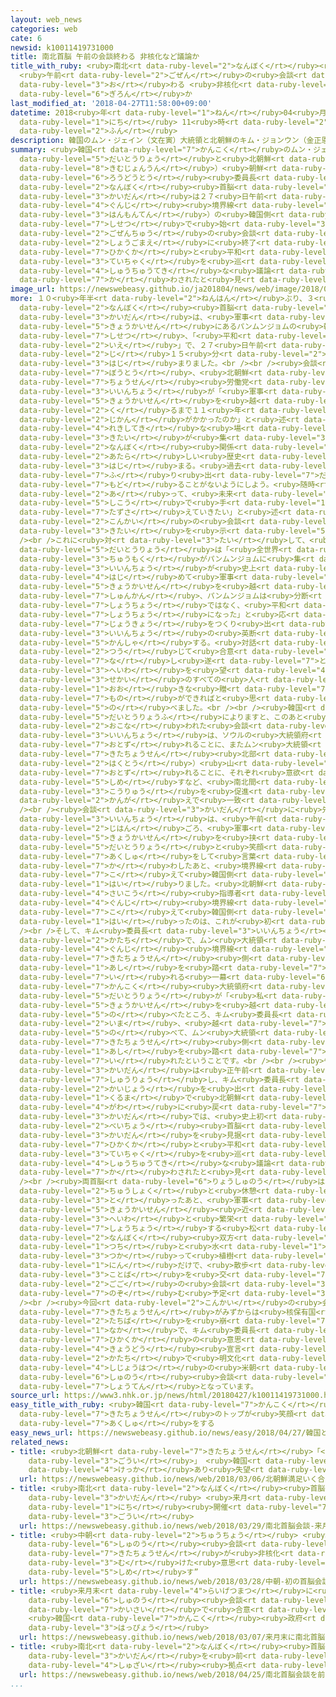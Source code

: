 ```yaml
---
layout: web_news
categories: web
cate: 6
newsid: k10011419731000
title: 南北首脳 午前の会談終わる 非核化など議論か
title_with_ruby: <ruby>南北<rt data-ruby-level="2">なんぼく</rt></ruby><ruby>首脳<rt data-ruby-level="6">しゅのう</rt></ruby>
  <ruby>午前<rt data-ruby-level="2">ごぜん</rt></ruby>の<ruby>会談<rt data-ruby-level="3">かいだん</rt></ruby><ruby>終<rt
  data-ruby-level="3">お</rt></ruby>わる <ruby>非核化<rt data-ruby-level="7">ひかくか</rt></ruby>など<ruby>議論<rt
  data-ruby-level="6">ぎろん</rt></ruby>か
last_modified_at: '2018-04-27T11:58:00+09:00'
datetime: 2018<ruby>年<rt data-ruby-level="1">ねん</rt></ruby>04<ruby>月<rt data-ruby-level="1">がつ</rt></ruby>27<ruby>日<rt
  data-ruby-level="1">にち</rt></ruby> 11<ruby>時<rt data-ruby-level="2">じ</rt></ruby>58<ruby>分<rt
  data-ruby-level="2">ふん</rt></ruby>
description: 韓国のムン・ジェイン（文在寅）大統領と北朝鮮のキム・ジョンウン（金正恩）朝鮮労働党委員長による南北首脳会談は２７日午前、軍事境界線にあるパンムンジョム（板門店）の韓国側の施設で始まりました。午前中の会談は正午前に終了し、非核化と平和定着を巡って集中的な議論が交わされたと見られます。
summary: <ruby>韓国<rt data-ruby-level="7">かんこく</rt></ruby>のムン・ジェイン（<ruby>文在寅<rt data-ruby-level="8">むんじぇいん</rt></ruby>）<ruby>大統領<rt
  data-ruby-level="5">だいとうりょう</rt></ruby>と<ruby>北朝鮮<rt data-ruby-level="7">きたちょうせん</rt></ruby>のキム・ジョンウン（<ruby>金正恩<rt
  data-ruby-level="8">きむじょんうん</rt></ruby>）<ruby>朝鮮<rt data-ruby-level="7">ちょうせん</rt></ruby><ruby>労働党<rt
  data-ruby-level="6">ろうどうとう</rt></ruby><ruby>委員長<rt data-ruby-level="3">いいんちょう</rt></ruby>による<ruby>南北<rt
  data-ruby-level="2">なんぼく</rt></ruby><ruby>首脳<rt data-ruby-level="6">しゅのう</rt></ruby><ruby>会談<rt
  data-ruby-level="3">かいだん</rt></ruby>は２７<ruby>日午前<rt data-ruby-level="2">にちごぜん</rt></ruby>、<ruby>軍事<rt
  data-ruby-level="4">ぐんじ</rt></ruby><ruby>境界線<rt data-ruby-level="5">きょうかいせん</rt></ruby>にあるパンムンジョム（<ruby>板門店<rt
  data-ruby-level="3">はんもんてん</rt></ruby>）の<ruby>韓国側<rt data-ruby-level="7">かんこくがわ</rt></ruby>の<ruby>施設<rt
  data-ruby-level="7">しせつ</rt></ruby>で<ruby>始<rt data-ruby-level="3">はじ</rt></ruby>まりました。<ruby>午前中<rt
  data-ruby-level="2">ごぜんちゅう</rt></ruby>の<ruby>会談<rt data-ruby-level="3">かいだん</rt></ruby>は<ruby>正午前<rt
  data-ruby-level="2">しょうごまえ</rt></ruby>に<ruby>終了<rt data-ruby-level="7">しゅうりょう</rt></ruby>し、<ruby>非核化<rt
  data-ruby-level="7">ひかくか</rt></ruby>と<ruby>平和<rt data-ruby-level="3">へいわ</rt></ruby><ruby>定着<rt
  data-ruby-level="3">ていちゃく</rt></ruby>を<ruby>巡<rt data-ruby-level="7">めぐ</rt></ruby>って<ruby>集中的<rt
  data-ruby-level="4">しゅうちゅうてき</rt></ruby>な<ruby>議論<rt data-ruby-level="6">ぎろん</rt></ruby>が<ruby>交<rt
  data-ruby-level="7">か</rt></ruby>わされたと<ruby>見<rt data-ruby-level="1">み</rt></ruby>られます。
image_url: https://newswebeasy.github.io/ja201804/news/web/image/2018/04/27/K10011419731_1804271208_1804271208_01_02.jpg
more: １０<ruby>年半<rt data-ruby-level="2">ねんはん</rt></ruby>ぶり、３<ruby>回目<rt data-ruby-level="2">かいめ</rt></ruby>となる<ruby>南北<rt
  data-ruby-level="2">なんぼく</rt></ruby><ruby>首脳<rt data-ruby-level="6">しゅのう</rt></ruby><ruby>会談<rt
  data-ruby-level="3">かいだん</rt></ruby>は、<ruby>軍事<rt data-ruby-level="4">ぐんじ</rt></ruby><ruby>境界線<rt
  data-ruby-level="5">きょうかいせん</rt></ruby>にあるパンムンジョムの<ruby>韓国側<rt data-ruby-level="7">かんこくがわ</rt></ruby>の<ruby>施設<rt
  data-ruby-level="7">しせつ</rt></ruby>、「<ruby>平和<rt data-ruby-level="3">へいわ</rt></ruby>の<ruby>家<rt
  data-ruby-level="2">いえ</rt></ruby>」で、２７<ruby>日午前<rt data-ruby-level="2">にちごぜん</rt></ruby>１０<ruby>時<rt
  data-ruby-level="2">じ</rt></ruby>１５<ruby>分<rt data-ruby-level="2">ふん</rt></ruby>から<ruby>始<rt
  data-ruby-level="3">はじ</rt></ruby>まりました。<br /><br /><ruby>会談<rt data-ruby-level="3">かいだん</rt></ruby>では<ruby>冒頭<rt
  data-ruby-level="7">ぼうとう</rt></ruby>、<ruby>北朝鮮<rt data-ruby-level="7">きたちょうせん</rt></ruby>のキム・ジョンウン<ruby>朝鮮<rt
  data-ruby-level="7">ちょうせん</rt></ruby><ruby>労働党<rt data-ruby-level="6">ろうどうとう</rt></ruby><ruby>委員長<rt
  data-ruby-level="3">いいんちょう</rt></ruby>が「<ruby>軍事<rt data-ruby-level="4">ぐんじ</rt></ruby><ruby>境界線<rt
  data-ruby-level="5">きょうかいせん</rt></ruby>を<ruby>越<rt data-ruby-level="7">こ</rt></ruby>えてここに<ruby>来<rt
  data-ruby-level="2">く</rt></ruby>るまで１１<ruby>年<rt data-ruby-level="1">ねん</rt></ruby>。どうしてこんなに<ruby>時間<rt
  data-ruby-level="2">じかん</rt></ruby>がかかったのか」と<ruby>述<rt data-ruby-level="5">の</rt></ruby>べました。そして、「<ruby>歴史的<rt
  data-ruby-level="4">れきしてき</rt></ruby>な<ruby>場<rt data-ruby-level="2">ば</rt></ruby>に<ruby>期待<rt
  data-ruby-level="3">きたい</rt></ruby>が<ruby>集<rt data-ruby-level="3">あつ</rt></ruby>まっており、<ruby>南北<rt
  data-ruby-level="2">なんぼく</rt></ruby><ruby>関係<rt data-ruby-level="4">かんけい</rt></ruby>の<ruby>新<rt
  data-ruby-level="2">あたら</rt></ruby>しい<ruby>歴史<rt data-ruby-level="4">れきし</rt></ruby>が<ruby>始<rt
  data-ruby-level="3">はじ</rt></ruby>まる。<ruby>過去<rt data-ruby-level="5">かこ</rt></ruby>のように<ruby>振<rt
  data-ruby-level="7">ふ</rt></ruby>り<ruby>出<rt data-ruby-level="7">だ</rt></ruby>しに<ruby>戻<rt
  data-ruby-level="7">もど</rt></ruby>ることがないようにしよう。<ruby>随時<rt data-ruby-level="7">ずいじ</rt></ruby><ruby>会<rt
  data-ruby-level="2">あ</rt></ruby>って、<ruby>未来<rt data-ruby-level="4">みらい</rt></ruby><ruby>志向<rt
  data-ruby-level="5">しこう</rt></ruby>で<ruby>手<rt data-ruby-level="1">て</rt></ruby>を<ruby>携<rt
  data-ruby-level="7">たずさ</rt></ruby>えていきたい」と<ruby>述<rt data-ruby-level="5">の</rt></ruby>べ、<ruby>今回<rt
  data-ruby-level="2">こんかい</rt></ruby>の<ruby>会談<rt data-ruby-level="3">かいだん</rt></ruby>に<ruby>期待<rt
  data-ruby-level="3">きたい</rt></ruby>を<ruby>示<rt data-ruby-level="5">しめ</rt></ruby>しました。<br
  /><br />これに<ruby>対<rt data-ruby-level="3">たい</rt></ruby>して、<ruby>韓国<rt data-ruby-level="7">かんこく</rt></ruby>のムン・ジェイン<ruby>大統領<rt
  data-ruby-level="5">だいとうりょう</rt></ruby>は「<ruby>全世界<rt data-ruby-level="3">ぜんせかい</rt></ruby>の<ruby>注目<rt
  data-ruby-level="3">ちゅうもく</rt></ruby>がパンムンジョムに<ruby>集<rt data-ruby-level="3">あつ</rt></ruby>まっている。キム<ruby>委員長<rt
  data-ruby-level="3">いいんちょう</rt></ruby>が<ruby>史上<rt data-ruby-level="4">しじょう</rt></ruby><ruby>初<rt
  data-ruby-level="4">はじ</rt></ruby>めて<ruby>軍事<rt data-ruby-level="4">ぐんじ</rt></ruby><ruby>境界線<rt
  data-ruby-level="5">きょうかいせん</rt></ruby>を<ruby>越<rt data-ruby-level="7">こ</rt></ruby>えた<ruby>瞬間<rt
  data-ruby-level="7">しゅんかん</rt></ruby>、パンムンジョムは<ruby>分断<rt data-ruby-level="5">ぶんだん</rt></ruby>の<ruby>象徴<rt
  data-ruby-level="7">しょうちょう</rt></ruby>ではなく、<ruby>平和<rt data-ruby-level="3">へいわ</rt></ruby>の<ruby>象徴<rt
  data-ruby-level="7">しょうちょう</rt></ruby>になった」と<ruby>応<rt data-ruby-level="5">おう</rt></ruby>じました。そのうえで、「こんにちの<ruby>状況<rt
  data-ruby-level="7">じょうきょう</rt></ruby>をつくり<ruby>出<rt data-ruby-level="1">だ</rt></ruby>したキム<ruby>委員長<rt
  data-ruby-level="3">いいんちょう</rt></ruby>の<ruby>英断<rt data-ruby-level="5">えいだん</rt></ruby>に<ruby>感謝<rt
  data-ruby-level="5">かんしゃ</rt></ruby>する。<ruby>対話<rt data-ruby-level="3">たいわ</rt></ruby>を<ruby>通<rt
  data-ruby-level="2">つう</rt></ruby>じて<ruby>合意<rt data-ruby-level="3">ごうい</rt></ruby>を<ruby>成<rt
  data-ruby-level="7">な</rt></ruby>し<ruby>遂<rt data-ruby-level="7">と</rt></ruby>げ、<ruby>平和<rt
  data-ruby-level="3">へいわ</rt></ruby>を<ruby>望<rt data-ruby-level="4">のぞ</rt></ruby>む<ruby>世界<rt
  data-ruby-level="3">せかい</rt></ruby>のすべての<ruby>人<rt data-ruby-level="1">ひと</rt></ruby>たちに<ruby>大<rt
  data-ruby-level="1">おお</rt></ruby>きな<ruby>贈<rt data-ruby-level="7">おく</rt></ruby>り<ruby>物<rt
  data-ruby-level="7">もの</rt></ruby>ができればと<ruby>思<rt data-ruby-level="2">おも</rt></ruby>う」と<ruby>述<rt
  data-ruby-level="5">の</rt></ruby>べました。<br /><br /><ruby>韓国<rt data-ruby-level="7">かんこく</rt></ruby><ruby>大統領府<rt
  data-ruby-level="5">だいとうりょうふ</rt></ruby>によりますと、このあと<ruby>非公開<rt data-ruby-level="5">ひこうかい</rt></ruby>で<ruby>行<rt
  data-ruby-level="2">おこな</rt></ruby>われた<ruby>会談<rt data-ruby-level="3">かいだん</rt></ruby>で、キム<ruby>委員長<rt
  data-ruby-level="3">いいんちょう</rt></ruby>は、ソウルの<ruby>大統領府<rt data-ruby-level="5">だいとうりょうふ</rt></ruby>を<ruby>訪<rt
  data-ruby-level="7">おとず</rt></ruby>れることに、またムン<ruby>大統領<rt data-ruby-level="5">だいとうりょう</rt></ruby>は、<ruby>北朝鮮<rt
  data-ruby-level="7">きたちょうせん</rt></ruby><ruby>北部<rt data-ruby-level="3">ほくぶ</rt></ruby>のペクトゥ（<ruby>白頭<rt
  data-ruby-level="2">はくとう</rt></ruby>）<ruby>山<rt data-ruby-level="1">やま</rt></ruby>を<ruby>訪<rt
  data-ruby-level="7">おとず</rt></ruby>れることに、それぞれ<ruby>意欲<rt data-ruby-level="6">いよく</rt></ruby>を<ruby>示<rt
  data-ruby-level="5">しめ</rt></ruby>すなど、<ruby>南北間<rt data-ruby-level="2">なんぼくかん</rt></ruby>の<ruby>交流<rt
  data-ruby-level="3">こうりゅう</rt></ruby>を<ruby>促進<rt data-ruby-level="7">そくしん</rt></ruby>すべきだという<ruby>考<rt
  data-ruby-level="2">かんが</rt></ruby>えで<ruby>一致<rt data-ruby-level="7">いっち</rt></ruby>しました。<br
  /><br /><ruby>会談<rt data-ruby-level="3">かいだん</rt></ruby>に<ruby>先立<rt data-ruby-level="1">さきだ</rt></ruby>って、キム<ruby>委員長<rt
  data-ruby-level="3">いいんちょう</rt></ruby>は、<ruby>午前<rt data-ruby-level="2">ごぜん</rt></ruby>９<ruby>時半<rt
  data-ruby-level="2">じはん</rt></ruby>ごろ、<ruby>軍事<rt data-ruby-level="4">ぐんじ</rt></ruby><ruby>境界線<rt
  data-ruby-level="5">きょうかいせん</rt></ruby>を<ruby>挟<rt data-ruby-level="7">はさ</rt></ruby>んでムン<ruby>大統領<rt
  data-ruby-level="5">だいとうりょう</rt></ruby>と<ruby>笑顔<rt data-ruby-level="7">えがお</rt></ruby>で<ruby>握手<rt
  data-ruby-level="7">あくしゅ</rt></ruby>をして<ruby>言葉<rt data-ruby-level="3">ことば</rt></ruby>を<ruby>交<rt
  data-ruby-level="7">か</rt></ruby>わしたあと、<ruby>境界線<rt data-ruby-level="5">きょうかいせん</rt></ruby>を<ruby>越<rt
  data-ruby-level="7">こ</rt></ruby>えて<ruby>韓国側<rt data-ruby-level="7">かんこくがわ</rt></ruby>に<ruby>入<rt
  data-ruby-level="1">はい</rt></ruby>りました。<ruby>北朝鮮<rt data-ruby-level="7">きたちょうせん</rt></ruby>の<ruby>最高<rt
  data-ruby-level="4">さいこう</rt></ruby><ruby>指導者<rt data-ruby-level="5">しどうしゃ</rt></ruby>が<ruby>軍事<rt
  data-ruby-level="4">ぐんじ</rt></ruby><ruby>境界線<rt data-ruby-level="5">きょうかいせん</rt></ruby>を<ruby>越<rt
  data-ruby-level="7">こ</rt></ruby>えて<ruby>韓国側<rt data-ruby-level="7">かんこくがわ</rt></ruby>に<ruby>入<rt
  data-ruby-level="1">はい</rt></ruby>ったのは、これが<ruby>初<rt data-ruby-level="4">はじ</rt></ruby>めてです。<br
  /><br />そして、キム<ruby>委員長<rt data-ruby-level="3">いいんちょう</rt></ruby>に<ruby>促<rt data-ruby-level="7">うなが</rt></ruby>される<ruby>形<rt
  data-ruby-level="2">かたち</rt></ruby>で、ムン<ruby>大統領<rt data-ruby-level="5">だいとうりょう</rt></ruby>も、<ruby>軍事<rt
  data-ruby-level="4">ぐんじ</rt></ruby><ruby>境界線<rt data-ruby-level="5">きょうかいせん</rt></ruby>をまたいで<ruby>北朝鮮<rt
  data-ruby-level="7">きたちょうせん</rt></ruby><ruby>側<rt data-ruby-level="4">がわ</rt></ruby>に<ruby>足<rt
  data-ruby-level="1">あし</rt></ruby>を<ruby>踏<rt data-ruby-level="7">ふ</rt></ruby>み<ruby>入<rt
  data-ruby-level="7">い</rt></ruby>れる<ruby>一幕<rt data-ruby-level="6">ひとまく</rt></ruby>がありました。<ruby>韓国<rt
  data-ruby-level="7">かんこく</rt></ruby><ruby>大統領府<rt data-ruby-level="5">だいとうりょうふ</rt></ruby>によりますと、ムン<ruby>大統領<rt
  data-ruby-level="5">だいとうりょう</rt></ruby>が「<ruby>私<rt data-ruby-level="8">わたし</rt></ruby>はいつ、<ruby>境界線<rt
  data-ruby-level="5">きょうかいせん</rt></ruby>を<ruby>越<rt data-ruby-level="7">こ</rt></ruby>えることができるでのしょうか」と<ruby>述<rt
  data-ruby-level="5">の</rt></ruby>べたところ、キム<ruby>委員長<rt data-ruby-level="3">いいんちょう</rt></ruby>が「では、<ruby>今<rt
  data-ruby-level="2">いま</rt></ruby>、<ruby>越<rt data-ruby-level="7">こ</rt></ruby>えてみますか」と<ruby>述<rt
  data-ruby-level="5">の</rt></ruby>べて、ムン<ruby>大統領<rt data-ruby-level="5">だいとうりょう</rt></ruby>が、<ruby>北朝鮮<rt
  data-ruby-level="7">きたちょうせん</rt></ruby><ruby>側<rt data-ruby-level="4">がわ</rt></ruby>に<ruby>足<rt
  data-ruby-level="1">あし</rt></ruby>を<ruby>踏<rt data-ruby-level="7">ふ</rt></ruby>み<ruby>入<rt
  data-ruby-level="7">い</rt></ruby>れたということです。<br /><br /><ruby>午前中<rt data-ruby-level="2">ごぜんちゅう</rt></ruby>の<ruby>会談<rt
  data-ruby-level="3">かいだん</rt></ruby>は<ruby>正午前<rt data-ruby-level="2">しょうごまえ</rt></ruby>に<ruby>終了<rt
  data-ruby-level="7">しゅうりょう</rt></ruby>し、キム<ruby>委員長<rt data-ruby-level="3">いいんちょう</rt></ruby>は、いったん<ruby>会場<rt
  data-ruby-level="2">かいじょう</rt></ruby>を<ruby>出<rt data-ruby-level="1">で</rt></ruby>て<ruby>車<rt
  data-ruby-level="1">くるま</rt></ruby>で<ruby>北朝鮮<rt data-ruby-level="7">きたちょうせん</rt></ruby><ruby>側<rt
  data-ruby-level="4">がわ</rt></ruby>に<ruby>戻<rt data-ruby-level="7">もど</rt></ruby>りました。<ruby>会談<rt
  data-ruby-level="3">かいだん</rt></ruby>では、<ruby>史上初<rt data-ruby-level="4">しじょうはつ</rt></ruby>の<ruby>米朝<rt
  data-ruby-level="2">べいちょう</rt></ruby><ruby>首脳<rt data-ruby-level="6">しゅのう</rt></ruby><ruby>会談<rt
  data-ruby-level="3">かいだん</rt></ruby>を<ruby>見据<rt data-ruby-level="7">みす</rt></ruby>えて、<ruby>非核化<rt
  data-ruby-level="7">ひかくか</rt></ruby>と<ruby>平和<rt data-ruby-level="3">へいわ</rt></ruby><ruby>定着<rt
  data-ruby-level="3">ていちゃく</rt></ruby>を<ruby>巡<rt data-ruby-level="7">めぐ</rt></ruby>って<ruby>集中的<rt
  data-ruby-level="4">しゅうちゅうてき</rt></ruby>な<ruby>議論<rt data-ruby-level="6">ぎろん</rt></ruby>が<ruby>交<rt
  data-ruby-level="7">か</rt></ruby>わされたと<ruby>見<rt data-ruby-level="1">み</rt></ruby>られます。<br
  /><br /><ruby>両首脳<rt data-ruby-level="6">りょうしゅのう</rt></ruby>は、<ruby>個別<rt data-ruby-level="5">こべつ</rt></ruby>に<ruby>昼食<rt
  data-ruby-level="2">ちゅうしょく</rt></ruby>と<ruby>休憩<rt data-ruby-level="7">きゅうけい</rt></ruby>を<ruby>取<rt
  data-ruby-level="3">と</rt></ruby>ったあと、<ruby>軍事<rt data-ruby-level="4">ぐんじ</rt></ruby><ruby>境界線<rt
  data-ruby-level="5">きょうかいせん</rt></ruby><ruby>近<rt data-ruby-level="2">ちか</rt></ruby>くで、「<ruby>平和<rt
  data-ruby-level="3">へいわ</rt></ruby>と<ruby>繁栄<rt data-ruby-level="7">はんえい</rt></ruby>」を<ruby>象徴<rt
  data-ruby-level="7">しょうちょう</rt></ruby>する<ruby>松<rt data-ruby-level="4">まつ</rt></ruby>を<ruby>南北<rt
  data-ruby-level="2">なんぼく</rt></ruby><ruby>双方<rt data-ruby-level="7">そうほう</rt></ruby>の<ruby>土<rt
  data-ruby-level="1">つち</rt></ruby>と<ruby>水<rt data-ruby-level="1">みず</rt></ruby>を<ruby>使<rt
  data-ruby-level="3">つか</rt></ruby>って<ruby>植樹<rt data-ruby-level="6">しょくじゅ</rt></ruby>することにしています。そして、２<ruby>人<rt
  data-ruby-level="1">にん</rt></ruby>だけで、<ruby>散歩<rt data-ruby-level="4">さんぽ</rt></ruby>をしながら<ruby>言葉<rt
  data-ruby-level="3">ことば</rt></ruby>を<ruby>交<rt data-ruby-level="7">か</rt></ruby>わしたあと、<ruby>午後<rt
  data-ruby-level="2">ごご</rt></ruby>の<ruby>会談<rt data-ruby-level="3">かいだん</rt></ruby>に<ruby>臨<rt
  data-ruby-level="7">のぞ</rt></ruby>む<ruby>予定<rt data-ruby-level="3">よてい</rt></ruby>です。<br
  /><br /><ruby>今回<rt data-ruby-level="2">こんかい</rt></ruby>の<ruby>会談<rt data-ruby-level="3">かいだん</rt></ruby>では、<ruby>北朝鮮<rt
  data-ruby-level="7">きたちょうせん</rt></ruby>がみずからは<ruby>核保有国<rt data-ruby-level="7">かくほゆうこく</rt></ruby>だとする<ruby>立場<rt
  data-ruby-level="2">たちば</rt></ruby>を<ruby>崩<rt data-ruby-level="7">くず</rt></ruby>していない<ruby>中<rt
  data-ruby-level="1">なか</rt></ruby>で、キム<ruby>委員長<rt data-ruby-level="3">いいんちょう</rt></ruby>の<ruby>非核化<rt
  data-ruby-level="7">ひかくか</rt></ruby>の<ruby>意思<rt data-ruby-level="3">いし</rt></ruby>を<ruby>共同<rt
  data-ruby-level="4">きょうどう</rt></ruby><ruby>宣言<rt data-ruby-level="6">せんげん</rt></ruby>などの<ruby>形<rt
  data-ruby-level="2">かたち</rt></ruby>で<ruby>明文化<rt data-ruby-level="3">めいぶんか</rt></ruby>し、<ruby>史上初<rt
  data-ruby-level="4">しじょうはつ</rt></ruby>の<ruby>米朝<rt data-ruby-level="2">べいちょう</rt></ruby><ruby>首脳<rt
  data-ruby-level="6">しゅのう</rt></ruby><ruby>会談<rt data-ruby-level="3">かいだん</rt></ruby>につなげられるのかどうかが<ruby>焦点<rt
  data-ruby-level="7">しょうてん</rt></ruby>となっています。
source_url: https://www3.nhk.or.jp/news/html/20180427/k10011419731000.html
easy_title_with_ruby: <ruby>韓国<rt data-ruby-level="7">かんこく</rt></ruby>と<ruby>北朝鮮<rt
  data-ruby-level="7">きたちょうせん</rt></ruby>のトップが<ruby>笑顔<rt data-ruby-level="7">えがお</rt></ruby>で<ruby>握手<rt
  data-ruby-level="7">あくしゅ</rt></ruby>をする
easy_news_url: https://newswebeasy.github.io/news/easy/2018/04/27/韓国と北朝鮮のトップが笑顔で握手をする
related_news:
- title: <ruby>北朝鮮<rt data-ruby-level="7">きたちょうせん</rt></ruby>「<ruby>満足<rt data-ruby-level="4">まんぞく</rt></ruby>いく<ruby>合意<rt
    data-ruby-level="3">ごうい</rt></ruby>」 <ruby>韓国<rt data-ruby-level="7">かんこく</rt></ruby>「<ruby>結果<rt
    data-ruby-level="4">けっか</rt></ruby>あり<ruby>失望<rt data-ruby-level="4">しつぼう</rt></ruby>させるものでない」
  url: https://newswebeasy.github.io/news/web/2018/03/06/北朝鮮満足いく合意-韓国結果あり失望させるものでない
- title: <ruby>南北<rt data-ruby-level="2">なんぼく</rt></ruby><ruby>首脳<rt data-ruby-level="6">しゅのう</rt></ruby><ruby>会談<rt
    data-ruby-level="3">かいだん</rt></ruby> <ruby>来月<rt data-ruby-level="2">らいげつ</rt></ruby>27<ruby>日<rt
    data-ruby-level="1">にち</rt></ruby><ruby>開催<rt data-ruby-level="7">かいさい</rt></ruby>で<ruby>合意<rt
    data-ruby-level="3">ごうい</rt></ruby>
  url: https://newswebeasy.github.io/news/web/2018/03/29/南北首脳会談-来月27日開催で合意
- title: <ruby>中朝<rt data-ruby-level="2">ちゅうちょう</rt></ruby> <ruby>初<rt data-ruby-level="4">はつ</rt></ruby>の<ruby>首脳<rt
    data-ruby-level="6">しゅのう</rt></ruby><ruby>会談<rt data-ruby-level="3">かいだん</rt></ruby>“<ruby>北朝鮮<rt
    data-ruby-level="7">きたちょうせん</rt></ruby>が<ruby>非核化<rt data-ruby-level="7">ひかくか</rt></ruby>に<ruby>向<rt
    data-ruby-level="3">む</rt></ruby>けた<ruby>意思<rt data-ruby-level="3">いし</rt></ruby><ruby>示<rt
    data-ruby-level="5">しめ</rt></ruby>す”
  url: https://newswebeasy.github.io/news/web/2018/03/28/中朝-初の首脳会談北朝鮮が非核化に向けた意思示す
- title: <ruby>来月末<rt data-ruby-level="4">らいげつまつ</rt></ruby>に<ruby>南北<rt data-ruby-level="2">なんぼく</rt></ruby><ruby>首脳<rt
    data-ruby-level="6">しゅのう</rt></ruby><ruby>会談<rt data-ruby-level="3">かいだん</rt></ruby><ruby>開催<rt
    data-ruby-level="7">かいさい</rt></ruby>で<ruby>合意<rt data-ruby-level="3">ごうい</rt></ruby>
    <ruby>韓国<rt data-ruby-level="7">かんこく</rt></ruby><ruby>政府<rt data-ruby-level="5">せいふ</rt></ruby><ruby>発表<rt
    data-ruby-level="3">はっぴょう</rt></ruby>
  url: https://newswebeasy.github.io/news/web/2018/03/07/来月末に南北首脳会談開催で合意-韓国政府発表
- title: <ruby>南北<rt data-ruby-level="2">なんぼく</rt></ruby><ruby>首脳<rt data-ruby-level="6">しゅのう</rt></ruby><ruby>会談<rt
    data-ruby-level="3">かいだん</rt></ruby>を<ruby>前<rt data-ruby-level="2">まえ</rt></ruby>に<ruby>取材<rt
    data-ruby-level="4">しゅざい</rt></ruby><ruby>拠点<rt data-ruby-level="7">きょてん</rt></ruby>「プレスセンター」オープン
  url: https://newswebeasy.github.io/news/web/2018/04/25/南北首脳会談を前に取材拠点プレスセンターオープン
...
```

